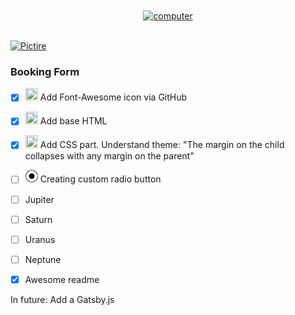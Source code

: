 
<br>
<br>
<div align="center">
  <a href="#"> <img  alt="computer" src="https://media.giphy.com/media/Ze3KkbwQ74xuDpfeYG/giphy.gif" width="100"> </a>
<br>
</div>
<br>


[![Pictire](https://media.giphy.com/media/Ze3KkbwQ74xuDpfeYG/giphy.gif)](https://github.com/whowouldwin/BookingForm#)

### Booking Form

- [x] <img style="pointer-events: none;"  src="https://raw.githubusercontent.com/FortAwesome/Font-Awesome/6.x/svgs/brands/font-awesome.svg"  width="20" height="20"> Add Font-Awesome icon via GitHub 
- [x] <img style=""  src="https://raw.githubusercontent.com/FortAwesome/Font-Awesome/6.x/svgs/brands/html5.svg"  width="20" height="20"> Add base HTML
- [x] <img style=""  src="https://raw.githubusercontent.com/FortAwesome/Font-Awesome/6.x/svgs/brands/css3-alt.svg"  width="20" height="20"> Add CSS part. Understand theme: "The margin on the child collapses with any margin on the parent"
- [ ] <img src="images/radio-btn.svg" width="20" height="20"> Creating custom radio button
- [ ] Jupiter
- [ ] Saturn
- [ ] Uranus
- [ ] Neptune
- [x] Awesome readme


In future:
Add a Gatsby.js